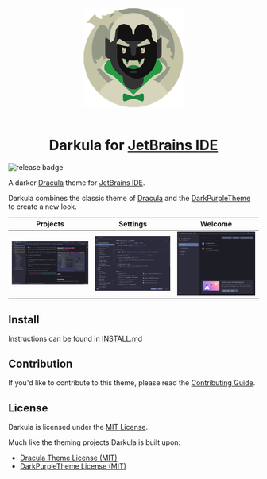 <div align="center">
    <img src="./docs/darkula-logo.png" alt="Darkula logo" width="200" height="200"/>
</div><br/>
<div align="center">
    <h1>Darkula for <a href="https://www.jetbrains.com/">JetBrains IDE</a></h1>
</div>

<img src="https://img.shields.io/github/v/release/ZimCodes/darkula" alt="release badge" />

A darker [Dracula](https://github.com/dracula/jetbrains) theme for [JetBrains IDE](https://www.jetbrains.com/).

Darkula combines the classic theme of [Dracula](https://github.com/dracula/jetbrains) and
the [DarkPurpleTheme](https://github.com/OlyaB/DarkPurpleTheme) to create a new look.

|                       Projects                       |               Settings                |               Welcome               |
|:----------------------------------------------------:|:-------------------------------------:|:-----------------------------------:|
| ![Project page of Jetbrains IDE](./docs/project.png) | ![Settings page](./docs/settings.png) | ![Welcome page](./docs/welcome.png) |
## Install

Instructions can be found in [INSTALL.md](./INSTALL.md)

## Contribution

If you'd like to contribute to this theme, please read the [Contributing Guide](./CONTRIBUTING.md).

## License

Darkula is licensed under the [MIT License](./LICENSE).

Much like the theming projects Darkula is built upon:

- [Dracula Theme License (MIT)](https://github.com/dracula/jetbrains/blob/master/LICENSE)
- [DarkPurpleTheme License (MIT)](https://github.com/OlyaB/DarkPurpleTheme/blob/master/LICENSE)
